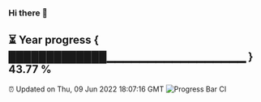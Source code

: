 ### Hi there 👋
⏳ Year progress { █████████████▁▁▁▁▁▁▁▁▁▁▁▁▁▁▁▁▁ } 43.77 %
---
⏰ Updated on Thu, 09 Jun 2022 18:07:16 GMT
![Progress Bar CI](https://github.com/Moyi321/Moyi321/workflows/Progress%20Bar%20CI/badge.svg)
